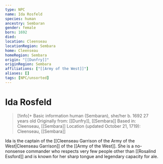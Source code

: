 ```yaml
---
type: NPC
name: Ida Rosfeld
species: human
ancestry: Sembaran
gender: female
born: 1692
died: 
location: Cleenseau
locationRegion: Sembara
home: Cleenseau
homeRegion: Sembara
origin: "[[Dunfry]]"
originRegion: Sembara
affiliations: ["[[Army of the West]]"]
aliases: []
tags: [NPC/unsorted]
---
```


# Ida Rosfeld
>[!info]+ Basic information
>human (Sembaran), she/her
>b. 1692
>27 years old
>Originally from: [[Dunfry]], [[Sembara]]
>Based in: Cleenseau, [[Sembara]]
>Location (updated October 21, 1719): Cleenseau, [[Sembara]]

Ida is the captain of the [[Cleenseau Garrison of the Army of the West|Cleenseau Garrison]] of the [[Army of the West]]. She is a no-nonsense commander who respects very few people other than [[Rosalind Essford]] and is known for her sharp tongue and legendary capacity for ale. 